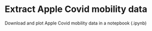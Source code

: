 # Extract Apple Covid mobility data
 Download and plot Apple Covid mobility data in a notepbook (.ipynb)
